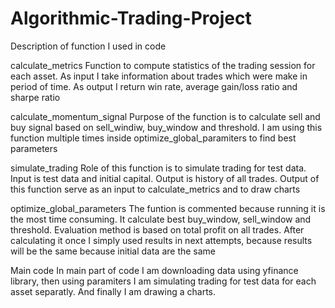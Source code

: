 # Algorithmic-Trading-Project

Description of function I used in code

calculate_metrics
  Function to compute statistics of the trading session for each asset. As input I take information about trades which were make in period of   time. As output I return win rate, average gain/loss ratio and sharpe ratio

calculate_momentum_signal
  Purpose of the function is to calculate sell and buy signal based on sell_windiw, buy_window and threshold. I am using this function
  multiple times inside optimize_global_paramiters to find best parameters

simulate_trading
  Role of this function is to simulate trading for test data. Input is test data and initial capital. Output is history of all trades. Output
  of this function serve as an input to calculate_metrics and to draw charts

optimize_global_parameters
  The funtion is commented because running it is the most time consuming. It calculate best buy_window, sell_window and threshold. 
  Evaluation method is based on total profit on all trades. After calculating it once I simply used results in next attempts, because 
  results will be the same because initial data are the same

Main code
  In main part of code I am downloading data using yfinance library, then using paramiters I am simulating trading for test data for each asset separatly. And finally I am drawing a charts.

